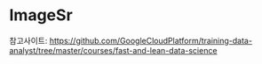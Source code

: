 # ImageSr

참고사이트: https://github.com/GoogleCloudPlatform/training-data-analyst/tree/master/courses/fast-and-lean-data-science
